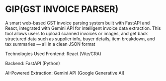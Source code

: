 # GIP(GST INVOICE PARSER)

A smart web-based GST invoice parsing system built with FastAPI and React, integrated with Gemini API for intelligent invoice data extraction. This tool allows users to upload scanned invoices or images, and get back structured data such as supplier info, buyer details, item breakdown, and tax summaries — all in a clean JSON format

Technologies Used
  Frontend: React (Vite/CRA)

  Backend: FastAPI (Python)

 AI-Powered Extraction: Gemini API (Google Generative AI)
